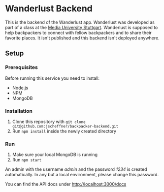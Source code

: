 # Wanderlust Backend

This is the backend of the Wanderlust app. Wanderlust was developed as part of a class at the [Media University Stuttgart](https://www.hdm-stuttgart.de/english). Wanderlust is supposed to help backpackers to connect with fellow backpackers and to share their favorite places. It isn't published and this backend isn't deployed anywhere.

## Setup

### Prerequisites

Before running this service you need to install:
- Node.js
- NPM
- MongoDB

### Installation

1. Clone this repository with `git clone git@github.com:jscheffner/backpacker-backend.git`
2. Run `npm install` inside the newly created directory

### Run

1. Make sure your local MongoDB is running
2. Run `npm start`

An admin with the username _admin_ and the password _1234_ is created automatically. In any but a local environment, please change this password.

You can find the API docs under <http://localhost:3000/docs>

